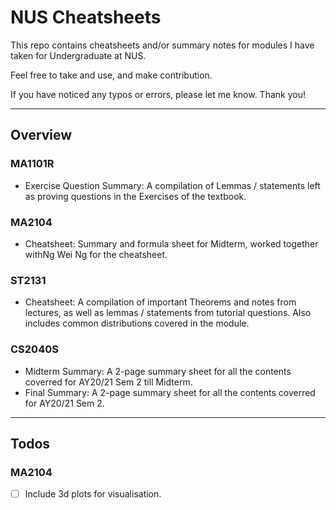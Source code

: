 # NUS Cheatsheets
This repo contains cheatsheets and/or summary notes for modules I have taken for Undergraduate at NUS.

Feel free to take and use, and make contribution.

If you have noticed any typos or errors, please let me know. Thank you!

-----
## Overview
### MA1101R
- Exercise Question Summary: A compilation of Lemmas / statements left as proving questions in the Exercises of the textbook.

### MA2104
- Cheatsheet: Summary and formula sheet for Midterm, worked together
  withNg Wei Ng for the cheatsheet.


### ST2131
- Cheatsheet: A compilation of important Theorems and notes from lectures, as well as lemmas / statements from tutorial questions. Also includes common distributions covered in the module.

### CS2040S
- Midterm Summary: A 2-page summary sheet for all the contents coverred for AY20/21 Sem 2 till Midterm.
- Final Summary: A 2-page summary sheet for all the contents coverred for AY20/21 Sem 2.

-----
## Todos
### MA2104
- [ ] Include 3d plots for visualisation.
